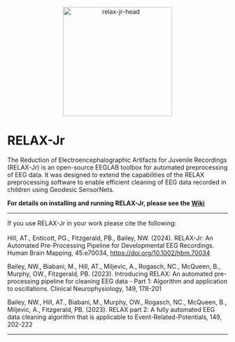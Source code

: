 
<p align="center">
<img width="250" alt="relax-jr-head" src="https://github.com/aronthill/RELAX-Jr/assets/31600263/b30f9969-c529-4df4-a389-fbff8f8fe03f)">
</p>

# RELAX-Jr
The Reduction of Electroencephalographic Artifacts for Juvenile Recordings (RELAX-Jr) is an open-source EEGLAB toolbox for automated preprocessing of EEG data. It was designed to extend the capabilities of the RELAX preprocessing software to enable efficient cleaning of EEG data recorded in children using Geodesic SensorNets.

**For details on installing and running RELAX-Jr, please see the [Wiki](https://github.com/aronthill/RELAX-Jr/wiki "RELAX-Jr Wiki")**

---
If you use RELAX-Jr in your work please cite the following: <br> <br>
Hill, AT., Enticott, PG., Fitzgerald, PB., Bailey, NW. (2024). RELAX-Jr: An Automated Pre-Processing Pipeline for Developmental EEG Recordings. Human Brain Mapping, 45:e70034, https://doi.org/10.1002/hbm.70034

Bailey, NW., Biabani, M., Hill, AT., Miljevic, A., Rogasch, NC., McQueen, B., Murphy, OW., Fitzgerald, PB. (2023). Introducing RELAX: An automated pre-processing pipeline for cleaning EEG data - Part 1: Algorithm and application to oscillations. Clinical Neurophysiology, 149, 178-201

Bailey, NW., Hill, AT., Biabani, M., Murphy, OW., Rogasch, NC., McQueen, B., Miljevic, A., Fitzgerald, PB. (2023). RELAX part 2: A fully automated EEG data cleaning algorithm that is applicable to Event-Related-Potentials, 149, 202-222


---

